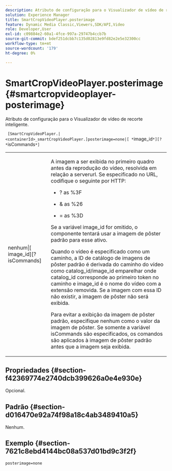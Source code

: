 ```yaml
---
description: Atributo de configuração para o Visualizador de vídeo de recorte inteligente.
solution: Experience Manager
title: SmartCropVideoPlayer.posterimage
feature: Dynamic Media Classic,Viewers,SDK/API,Video
role: Developer,User
exl-id: c09884e2-60a1-4fce-997a-29747b4ccb7b
source-git-commit: bdef251dcbb7c135d02813e9fd82e2e5e32300cc
workflow-type: tm+mt
source-wordcount: '179'
ht-degree: 0%

---
```


# SmartCropVideoPlayer.posterimage{#smartcropvideoplayer-posterimage}

Atributo de configuração para o Visualizador de vídeo de recorte inteligente.

` [SmartCropVideoPlayer.|<containerId>_smartCropVideoPlayer.]posterimage=none|[ *`image_id`*][? *`isCommands`*]`

<table id="table_C616483932C2482CA9794DDD7313FD7C"> 
 <tbody> 
  <tr> 
   <td colname="col1"> <p> <span class="codeph"> nenhum|[<span class="varname"> image_id</span>][?<span class="varname"> isCommands</span>]</span> </p> </td> 
   <td colname="col2"> <p> A imagem a ser exibida no primeiro quadro antes da reprodução do vídeo, resolvida em relação a <span class="codeph"> serverurl</span>. Se especificado no URL, codifique o seguinte por HTTP: </p> <p> 
     <ul id="ul_B38A687CEFE64C68A0B2C227A68A458F"> 
      <li id="li_E7AE1BDAC17E49E0B7ACF89C5C0529F0"> <p> <span class="codeph"> ?</span> as <span class="codeph"> %3F</span> </p> </li> 
      <li id="li_391CCF067F734480B2B4AFC9760C479A"> <p> <span class="codeph"> &amp;</span> as <span class="codeph"> %26</span> </p> </li> 
      <li id="li_6824B66A55554C5A8B12874DCF5BFAEE"> <p> <span class="codeph"> =</span> as <span class="codeph"> %3D</span> </p> </li> 
     </ul> </p> <p>Se a variável <span class="codeph"><span class="varname"> image_id</span></span> for omitido, o componente tentará usar a imagem de pôster padrão para esse ativo. </p> <p>Quando o vídeo é especificado como um caminho, a ID de catálogo de imagens de pôster padrão é derivada do caminho do vídeo como <span class="codeph"> catalog_id/image_id</span> emparelhar onde <span class="codeph"> catalog_id</span> corresponde ao primeiro token no caminho e <span class="codeph"> image_id</span> é o nome do vídeo com a extensão removida. Se a imagem com essa ID não existir, a imagem de pôster não será exibida. </p> <p>Para evitar a exibição da imagem de pôster padrão, especifique <span class="codeph"> nenhum</span> como o valor da imagem de pôster. Se somente a variável <span class="codeph"><span class="varname"> isCommands</span></span> são especificados, os comandos são aplicados à imagem de pôster padrão antes que a imagem seja exibida. </p> </td> 
  </tr> 
 </tbody> 
</table>

## Propriedades {#section-f42369774e2740dcb399626a0e4e930e}

Opcional.

## Padrão {#section-d016470e92a74f98a18c4ab3489410a5}

Nenhum.

## Exemplo {#section-7621c8ebd4144bc08a537d01bd9c3f2f}

```
posterimage=none
```
